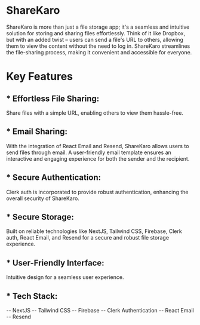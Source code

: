 # **ShareKaro**
ShareKaro is more than just a file storage app; it's a seamless and intuitive solution for storing and sharing files effortlessly. Think of it like Dropbox, but with an added twist – users can send a file's URL to others, allowing them to view the content without the need to log in. ShareKaro streamlines the file-sharing process, making it convenient and accessible for everyone.

# **Key Features**
## * Effortless File Sharing: 
Share files with a simple URL, enabling others to view them hassle-free.
## * Email Sharing: 
With the integration of React Email and Resend, ShareKaro allows users to send files through email. A user-friendly email template ensures an interactive and engaging experience for both the sender and the recipient.
## * Secure Authentication: 
Clerk auth is incorporated to provide robust authentication, enhancing the overall security of ShareKaro.
## * Secure Storage: 
Built on reliable technologies like NextJS, Tailwind CSS, Firebase, Clerk auth, React Email, and Resend for a secure and robust file storage experience.
## * User-Friendly Interface: 
Intuitive design for a seamless user experience.
## * Tech Stack:
-- NextJS
-- Tailwind CSS
-- Firebase
-- Clerk Authentication
-- React Email
-- Resend
